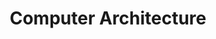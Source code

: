 ---
title: Computer Architecture
description: Computer Architecture Notes | Projects | Resources
image:

# Badge style
style:
    background: "#2a9d8f"
    color: "#fff"
---